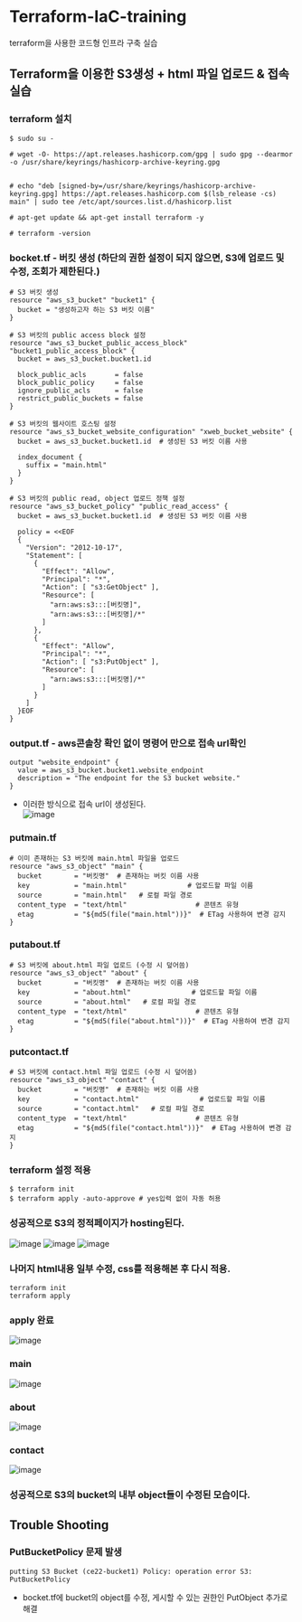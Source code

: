 # Terraform-IaC-training
terraform을 사용한 코드형 인프라 구축 실습


## Terraform을 이용한 S3생성 + html 파일 업로드 & 접속 실습

### terraform 설치
```
$ sudo su -

# wget -O- https://apt.releases.hashicorp.com/gpg | sudo gpg --dearmor -o /usr/share/keyrings/hashicorp-archive-keyring.gpg


# echo "deb [signed-by=/usr/share/keyrings/hashicorp-archive-keyring.gpg] https://apt.releases.hashicorp.com $(lsb_release -cs) main" | sudo tee /etc/apt/sources.list.d/hashicorp.list

# apt-get update && apt-get install terraform -y

# terraform -version
```

### bocket.tf - 버킷 생성 (하단의 권한 설정이 되지 않으면, S3에 업로드 및 수정, 조회가 제한된다.)
```
# S3 버킷 생성
resource "aws_s3_bucket" "bucket1" {
  bucket = "생성하고자 하는 S3 버킷 이름" 
}

# S3 버킷의 public access block 설정
resource "aws_s3_bucket_public_access_block" "bucket1_public_access_block" {
  bucket = aws_s3_bucket.bucket1.id

  block_public_acls       = false
  block_public_policy     = false
  ignore_public_acls      = false
  restrict_public_buckets = false
}

# S3 버킷의 웹사이트 호스팅 설정
resource "aws_s3_bucket_website_configuration" "xweb_bucket_website" {
  bucket = aws_s3_bucket.bucket1.id  # 생성된 S3 버킷 이름 사용

  index_document {
    suffix = "main.html"
  }
}

# S3 버킷의 public read, object 업로드 정책 설정
resource "aws_s3_bucket_policy" "public_read_access" {
  bucket = aws_s3_bucket.bucket1.id  # 생성된 S3 버킷 이름 사용

  policy = <<EOF
  {
    "Version": "2012-10-17",
    "Statement": [
      {
        "Effect": "Allow",
        "Principal": "*",
        "Action": [ "s3:GetObject" ],
        "Resource": [
          "arn:aws:s3:::[버킷명]",
          "arn:aws:s3:::[버킷명]/*"
        ]
      },
      {
        "Effect": "Allow",
        "Principal": "*",
        "Action": [ "s3:PutObject" ],
        "Resource": [
          "arn:aws:s3:::[버킷명]/*"
        ]
      }
    ]
  }EOF
}
```

### output.tf - aws콘솔창 확인 없이 명령어 만으로 접속 url확인
```
output "website_endpoint" {
  value = aws_s3_bucket.bucket1.website_endpoint
  description = "The endpoint for the S3 bucket website."
}
```

- 이러한 방식으로 접속 url이 생성된다.
  <br>
![image](https://github.com/user-attachments/assets/c2135dcc-46ce-4318-9501-ff2cfafb1730)

### putmain.tf
```
# 이미 존재하는 S3 버킷에 main.html 파일을 업로드
resource "aws_s3_object" "main" {
  bucket        = "버킷명"  # 존재하는 버킷 이름 사용
  key           = "main.html"               # 업로드할 파일 이름
  source        = "main.html"   # 로컬 파일 경로
  content_type  = "text/html"                 # 콘텐츠 유형
  etag          = "${md5(file("main.html"))}"  # ETag 사용하여 변경 감지
}
```


### putabout.tf
```
# S3 버킷에 about.html 파일 업로드 (수정 시 덮어씀)
resource "aws_s3_object" "about" {
  bucket        = "버킷명"  # 존재하는 버킷 이름 사용
  key           = "about.html"               # 업로드할 파일 이름
  source        = "about.html"   # 로컬 파일 경로
  content_type  = "text/html"                 # 콘텐츠 유형
  etag          = "${md5(file("about.html"))}"  # ETag 사용하여 변경 감지
}
```

### putcontact.tf
```
# S3 버킷에 contact.html 파일 업로드 (수정 시 덮어씀)
resource "aws_s3_object" "contact" {
  bucket        = "버킷명"  # 존재하는 버킷 이름 사용
  key           = "contact.html"               # 업로드할 파일 이름
  source        = "contact.html"   # 로컬 파일 경로
  content_type  = "text/html"                 # 콘텐츠 유형
  etag          = "${md5(file("contact.html"))}"  # ETag 사용하여 변경 감지
}
```


### terraform 설정 적용
```
$ terraform init
$ terraform apply -auto-approve # yes입력 없이 자동 허용
```


### 성공적으로 S3의 정적페이지가 hosting된다.
![image](https://github.com/user-attachments/assets/3bf1e73d-c22f-49df-9af0-d5385ee00779)
![image](https://github.com/user-attachments/assets/523a05c2-0277-4b0b-a831-c8b18b34efb8)
![image](https://github.com/user-attachments/assets/43e3f05e-4715-44c6-a631-c7b2a5699af0)



### 나머지 html내용 일부 수정, css를 적용해본 후 다시 적용.
```
terraform init
terraform apply
```
### apply 완료
![image](https://github.com/user-attachments/assets/60342c7b-0932-4d01-8243-1c72327cca85)
### main
![image](https://github.com/user-attachments/assets/3bf1e73d-c22f-49df-9af0-d5385ee00779)

### about
![image](https://github.com/user-attachments/assets/ebd96992-acad-40ef-8007-b681974fa8dc)

### contact
![image](https://github.com/user-attachments/assets/84a45436-5936-4627-b83a-a61c216f94af)


### 성공적으로 S3의 bucket의 내부 object들이 수정된 모습이다.



## Trouble Shooting
### PutBucketPolicy 문제 발생
```
putting S3 Bucket (ce22-bucket1) Policy: operation error S3: PutBucketPolicy
```

- bocket.tf에 bucket의 object를 수정, 게시할 수 있는 권한인 PutObject 추가로 해결
